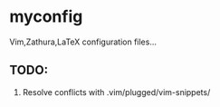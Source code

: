 # myconfig
Vim,Zathura,LaTeX configuration files...
## TODO:
1. Resolve conflicts with .vim/plugged/vim-snippets/
